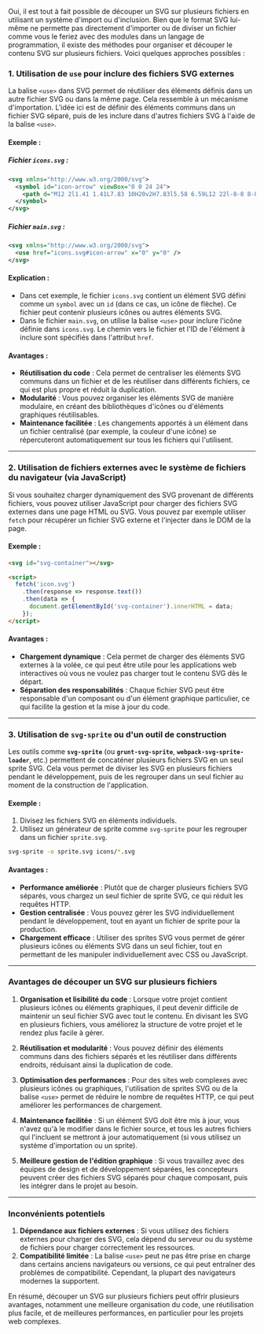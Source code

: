 Oui, il est tout à fait possible de découper un SVG sur plusieurs fichiers en utilisant un système d'import ou d'inclusion. Bien que le format SVG lui-même ne permette pas directement d'importer ou de diviser un fichier comme vous le feriez avec des modules dans un langage de programmation, il existe des méthodes pour organiser et découper le contenu SVG sur plusieurs fichiers. Voici quelques approches possibles :

### 1. **Utilisation de `use` pour inclure des fichiers SVG externes**

La balise `<use>` dans SVG permet de réutiliser des éléments définis dans un autre fichier SVG ou dans la même page. Cela ressemble à un mécanisme d'importation. L'idée ici est de définir des éléments communs dans un fichier SVG séparé, puis de les inclure dans d'autres fichiers SVG à l'aide de la balise `<use>`.

#### Exemple :
##### Fichier `icons.svg` :
```xml
<svg xmlns="http://www.w3.org/2000/svg">
  <symbol id="icon-arrow" viewBox="0 0 24 24">
    <path d="M12 2l1.41 1.41L7.83 10H20v2H7.83l5.58 6.59L12 22l-8-8 8-8z"/>
  </symbol>
</svg>
```

##### Fichier `main.svg` :
```xml
<svg xmlns="http://www.w3.org/2000/svg">
  <use href="icons.svg#icon-arrow" x="0" y="0" />
</svg>
```

#### **Explication :**
- Dans cet exemple, le fichier `icons.svg` contient un élément SVG défini comme un `symbol` avec un `id` (dans ce cas, un icône de flèche). Ce fichier peut contenir plusieurs icônes ou autres éléments SVG.
- Dans le fichier `main.svg`, on utilise la balise `<use>` pour inclure l'icône définie dans `icons.svg`. Le chemin vers le fichier et l'ID de l'élément à inclure sont spécifiés dans l'attribut `href`.

#### **Avantages :**
- **Réutilisation du code** : Cela permet de centraliser les éléments SVG communs dans un fichier et de les réutiliser dans différents fichiers, ce qui est plus propre et réduit la duplication.
- **Modularité** : Vous pouvez organiser les éléments SVG de manière modulaire, en créant des bibliothèques d'icônes ou d'éléments graphiques réutilisables.
- **Maintenance facilitée** : Les changements apportés à un élément dans un fichier centralisé (par exemple, la couleur d'une icône) se répercuteront automatiquement sur tous les fichiers qui l'utilisent.

---

### 2. **Utilisation de fichiers externes avec le système de fichiers du navigateur (via JavaScript)**

Si vous souhaitez charger dynamiquement des SVG provenant de différents fichiers, vous pouvez utiliser JavaScript pour charger des fichiers SVG externes dans une page HTML ou SVG. Vous pouvez par exemple utiliser `fetch` pour récupérer un fichier SVG externe et l'injecter dans le DOM de la page.

#### Exemple :
```html
<svg id="svg-container"></svg>

<script>
  fetch('icon.svg')
    .then(response => response.text())
    .then(data => {
      document.getElementById('svg-container').innerHTML = data;
    });
</script>
```

#### **Avantages :**
- **Chargement dynamique** : Cela permet de charger des éléments SVG externes à la volée, ce qui peut être utile pour les applications web interactives où vous ne voulez pas charger tout le contenu SVG dès le départ.
- **Séparation des responsabilités** : Chaque fichier SVG peut être responsable d'un composant ou d'un élément graphique particulier, ce qui facilite la gestion et la mise à jour du code.

---

### 3. **Utilisation de `svg-sprite` ou d'un outil de construction**

Les outils comme **`svg-sprite`** (ou **`grunt-svg-sprite`**, **`webpack-svg-sprite-loader`**, etc.) permettent de concaténer plusieurs fichiers SVG en un seul sprite SVG. Cela vous permet de diviser les SVG en plusieurs fichiers pendant le développement, puis de les regrouper dans un seul fichier au moment de la construction de l'application.

#### Exemple :
1. Divisez les fichiers SVG en éléments individuels.
2. Utilisez un générateur de sprite comme `svg-sprite` pour les regrouper dans un fichier `sprite.svg`.

```bash
svg-sprite -o sprite.svg icons/*.svg
```

#### **Avantages :**
- **Performance améliorée** : Plutôt que de charger plusieurs fichiers SVG séparés, vous chargez un seul fichier de sprite SVG, ce qui réduit les requêtes HTTP.
- **Gestion centralisée** : Vous pouvez gérer les SVG individuellement pendant le développement, tout en ayant un fichier de sprite pour la production.
- **Chargement efficace** : Utiliser des sprites SVG vous permet de gérer plusieurs icônes ou éléments SVG dans un seul fichier, tout en permettant de les manipuler individuellement avec CSS ou JavaScript.

---

### **Avantages de découper un SVG sur plusieurs fichiers**

1. **Organisation et lisibilité du code** : Lorsque votre projet contient plusieurs icônes ou éléments graphiques, il peut devenir difficile de maintenir un seul fichier SVG avec tout le contenu. En divisant les SVG en plusieurs fichiers, vous améliorez la structure de votre projet et le rendez plus facile à gérer.

2. **Réutilisation et modularité** : Vous pouvez définir des éléments communs dans des fichiers séparés et les réutiliser dans différents endroits, réduisant ainsi la duplication de code.

3. **Optimisation des performances** : Pour des sites web complexes avec plusieurs icônes ou graphiques, l'utilisation de sprites SVG ou de la balise `<use>` permet de réduire le nombre de requêtes HTTP, ce qui peut améliorer les performances de chargement.

4. **Maintenance facilitée** : Si un élément SVG doit être mis à jour, vous n'avez qu'à le modifier dans le fichier source, et tous les autres fichiers qui l'incluent se mettront à jour automatiquement (si vous utilisez un système d'importation ou un sprite).

5. **Meilleure gestion de l'édition graphique** : Si vous travaillez avec des équipes de design et de développement séparées, les concepteurs peuvent créer des fichiers SVG séparés pour chaque composant, puis les intégrer dans le projet au besoin.

---

### **Inconvénients potentiels**

1. **Dépendance aux fichiers externes** : Si vous utilisez des fichiers externes pour charger des SVG, cela dépend du serveur ou du système de fichiers pour charger correctement les ressources.
2. **Compatibilité limitée** : La balise `<use>` peut ne pas être prise en charge dans certains anciens navigateurs ou versions, ce qui peut entraîner des problèmes de compatibilité. Cependant, la plupart des navigateurs modernes la supportent.

En résumé, découper un SVG sur plusieurs fichiers peut offrir plusieurs avantages, notamment une meilleure organisation du code, une réutilisation plus facile, et de meilleures performances, en particulier pour les projets web complexes.